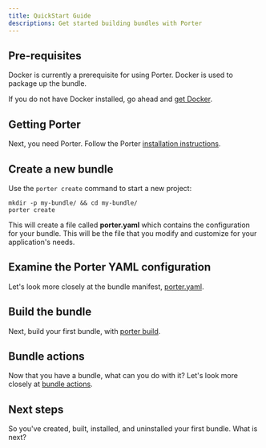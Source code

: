 ```yaml
---
title: QuickStart Guide
descriptions: Get started building bundles with Porter
---
```


## Pre-requisites

Docker is currently a prerequisite for using Porter. Docker is used to package up the bundle. 

If you do not have Docker installed, go ahead and [get Docker](https://docs.docker.com/get-docker/). 

## Getting Porter

Next, you need Porter. Follow the Porter [installation instructions](/install/).

## Create a new bundle

Use the `porter create` command to start a new project:

```
mkdir -p my-bundle/ && cd my-bundle/
porter create
```

This will create a file called **porter.yaml** which contains the configuration
for your bundle. This will be the file that you modify and customize for your application's needs.

## Examine the Porter YAML configuration

Let's look more closely at the bundle manifest, [porter.yaml](quickstart/porter-yaml). 

## Build the bundle

Next, build your first bundle, with [porter build](quickstart/build-bundle). 

## Bundle actions

Now that you have a bundle, what can you do with it? Let's look more closely at [bundle actions](quickstart/bundle-actions). 

## Next steps

So you've created, built, installed, and uninstalled your first bundle. What is next?
